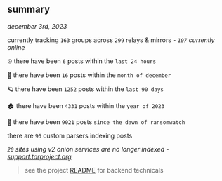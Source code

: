 
## summary
_december 3rd, 2023_

currently tracking `163` groups across `299` relays & mirrors - _`107` currently online_

⏲ there have been `6` posts within the `last 24 hours`

🦈 there have been `16` posts within the `month of december`

🪐 there have been `1252` posts within the `last 90 days`

🏚 there have been `4331` posts within the `year of 2023`

🦕 there have been `9021` posts `since the dawn of ransomwatch`

there are `96` custom parsers indexing posts

_`20` sites using v2 onion services are no longer indexed - [support.torproject.org](https://support.torproject.org/onionservices/v2-deprecation/)_

> see the project [README](https://github.com/joshhighet/ransomwatch#ransomwatch--) for backend technicals
